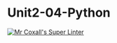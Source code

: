 # Unit2-04-Python
[![Mr Coxall's Super Linter](README.md/../../../workflows/Mr%20Coxall's%20Super%20Linter/badge.svg)](README.md/../../../actions)

